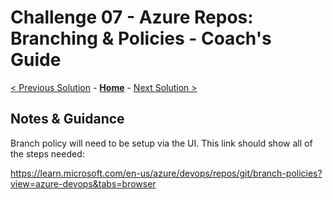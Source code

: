 # Challenge 07 - Azure Repos: Branching & Policies - Coach's Guide 

[< Previous Solution](./Solution-06.md) - **[Home](./README.md)** - [Next Solution >](./Solution-08.md)

## Notes & Guidance

Branch policy will need to be setup via the UI.  This link should show all of the steps needed:

https://learn.microsoft.com/en-us/azure/devops/repos/git/branch-policies?view=azure-devops&tabs=browser


